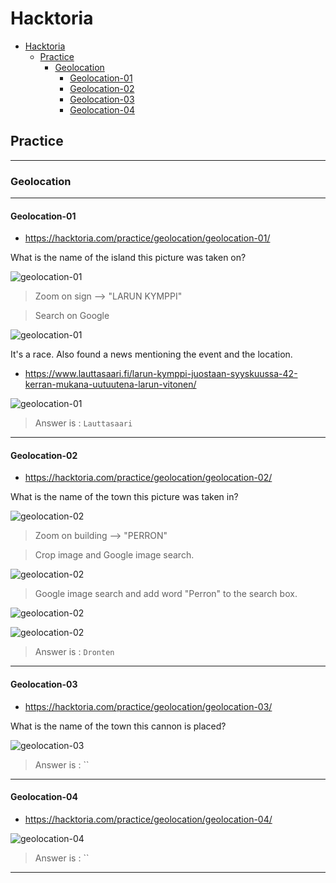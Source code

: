# Hacktoria

- [Hacktoria](#hacktoria)
  - [Practice](#practice)
    - [Geolocation](#geolocation)
      - [Geolocation-01](#geolocation-01)
      - [Geolocation-02](#geolocation-02)
      - [Geolocation-03](#geolocation-03)
      - [Geolocation-04](#geolocation-04)

## Practice

---

### Geolocation

---

#### Geolocation-01

- <https://hacktoria.com/practice/geolocation/geolocation-01/>

What is the name of the island this picture was taken on?

![geolocation-01](hactoria_images/geolocation-01.jpg)

> Zoom on sign --> "LARUN KYMPPI"

> Search on Google

![geolocation-01](hactoria_images/geolocation-01_search.jpg)

It's a race. Also found a news mentioning the event and the location.

- <https://www.lauttasaari.fi/larun-kymppi-juostaan-syyskuussa-42-kerran-mukana-uutuutena-larun-vitonen/>

![geolocation-01](hactoria_images/geolocation-01_location.jpg)

> Answer is : `Lauttasaari`

---

#### Geolocation-02

- <https://hacktoria.com/practice/geolocation/geolocation-02/>

What is the name of the town this picture was taken in?

![geolocation-02](hactoria_images/geolocation-02.jpg)

> Zoom on building --> "PERRON"

> Crop image and Google image search.

![geolocation-02](hactoria_images/geolocation-02_croped.jpg)

> Google image search and add word "Perron" to the search box.

![geolocation-02](hactoria_images/geolocation-02_search.jpg)

![geolocation-02](hactoria_images/geolocation-02_result.jpg)

> Answer is : `Dronten`

---

#### Geolocation-03

- <https://hacktoria.com/practice/geolocation/geolocation-03/>

What is the name of the town this cannon is placed?

![geolocation-03](hactoria_images/geolocation-03.jpg)

> Answer is : ``

---

#### Geolocation-04

- <https://hacktoria.com/practice/geolocation/geolocation-04/>

![geolocation-04](hactoria_images/geolocation-04.jpg)

> Answer is : ``

---
